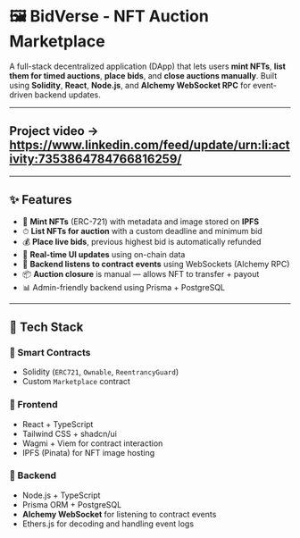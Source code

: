 # 🖼️ BidVerse - NFT Auction Marketplace

A full-stack decentralized application (DApp) that lets users **mint NFTs**, **list them for timed auctions**, **place bids**, and **close auctions manually**. Built using **Solidity**, **React**, **Node.js**, and **Alchemy WebSocket RPC** for event-driven backend updates.

---

## Project video -> https://www.linkedin.com/feed/update/urn:li:activity:7353864784766816259/

---

## ✨ Features

- 🔨 **Mint NFTs** (ERC-721) with metadata and image stored on **IPFS**
- ⏱ **List NFTs for auction** with a custom deadline and minimum bid
- 💰 **Place live bids**, previous highest bid is automatically refunded
- 🔄 **Real-time UI updates** using on-chain data
- 🔔 **Backend listens to contract events** using WebSockets (Alchemy RPC)
- 📦 **Auction closure** is manual — allows NFT to transfer + payout
- 📊 Admin-friendly backend using Prisma + PostgreSQL

---

## 🧰 Tech Stack

### 🔗 Smart Contracts

- Solidity (`ERC721`, `Ownable`, `ReentrancyGuard`)
- Custom `Marketplace` contract

### 🎨 Frontend

- React + TypeScript
- Tailwind CSS + shadcn/ui
- Wagmi + Viem for contract interaction
- IPFS (Pinata) for NFT image hosting

### 🧠 Backend

- Node.js + TypeScript
- Prisma ORM + PostgreSQL
- **Alchemy WebSocket** for listening to contract events
- Ethers.js for decoding and handling event logs

